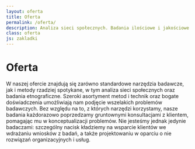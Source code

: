```yaml
---
layout: oferta
title: Oferta
permalink: /oferta/
description: Analiza sieci społecznych. Badania ilościowe i jakościowe. Analiza mediów. Badania etnograficzne. Projektowanie procesów i usług.
class: oferta
js: zakladki
---
```

# Oferta

W naszej ofercie znajdują się zarówno standardowe narzędzia badawcze, jak i metody rzadziej spotykane, w tym analiza sieci społecznych oraz badania etnograficzne. Szeroki asortyment metod i technik oraz bogate doświadczenia umożliwiają nam podjęcie wszelakich problemów badawczych. Bez względu na to, z których narzędzi korzystamy, nasze badania każdorazowo poprzedzamy gruntownymi konsultacjami z klientem, pomagając mu w konceptualizacji problemów. Nie jesteśmy jednak jedynie badaczami: szczególny nacisk kładziemy na wsparcie klientów we wdrażaniu wniosków z badań, a także projektowaniu w oparciu o nie rozwiązań organizacyjnych i usług.
